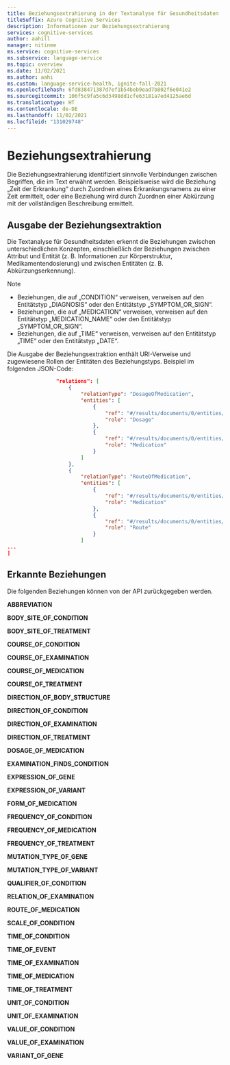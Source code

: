 ```yaml
---
title: Beziehungsextrahierung in der Textanalyse für Gesundheitsdaten
titleSuffix: Azure Cognitive Services
description: Informationen zur Beziehungsextrahierung
services: cognitive-services
author: aahill
manager: nitinme
ms.service: cognitive-services
ms.subservice: language-service
ms.topic: overview
ms.date: 11/02/2021
ms.author: aahi
ms.custom: language-service-health, ignite-fall-2021
ms.openlocfilehash: 6fd838471387d7ef1b54beb9ead7b802f6e041e2
ms.sourcegitcommit: 106f5c9fa5c6d3498dd1cfe63181a7ed4125ae6d
ms.translationtype: HT
ms.contentlocale: de-DE
ms.lasthandoff: 11/02/2021
ms.locfileid: "131029748"
---
```

# <a name="relation-extraction"></a>Beziehungsextrahierung

Die Beziehungsextrahierung identifiziert sinnvolle Verbindungen zwischen Begriffen, die im Text erwähnt werden. Beispielsweise wird die Beziehung „Zeit der Erkrankung“ durch Zuordnen eines Erkrankungsnamens zu einer Zeit ermittelt, oder eine Beziehung wird durch Zuordnen einer Abkürzung mit der vollständigen Beschreibung ermittelt.  


## <a name="relation-extraction-output"></a>Ausgabe der Beziehungsextraktion

Die Textanalyse für Gesundheitsdaten erkennt die Beziehungen zwischen unterschiedlichen Konzepten, einschließlich der Beziehungen zwischen Attribut und Entität (z. B. Informationen zur Körperstruktur, Medikamentendosierung) und zwischen Entitäten (z. B. Abkürzungserkennung).

> [!NOTE]
> * Beziehungen, die auf „CONDITION“ verweisen, verweisen auf den Entitätstyp „DIAGNOSIS“ oder den Entitätstyp „SYMPTOM_OR_SIGN“.
> * Beziehungen, die auf „MEDICATION“ verweisen, verweisen auf den Entitätstyp „MEDICATION_NAME“ oder den Entitätstyp „SYMPTOM_OR_SIGN“.
> * Beziehungen, die auf „TIME“ verweisen, verweisen auf den Entitätstyp „TIME“ oder den Entitätstyp „DATE“.

Die Ausgabe der Beziehungsextraktion enthält URI-Verweise und zugewiesene Rollen der Entitäten des Beziehungstyps. Beispiel im folgenden JSON-Code:

```json
                "relations": [
                    {
                        "relationType": "DosageOfMedication",
                        "entities": [
                            {
                                "ref": "#/results/documents/0/entities/0",
                                "role": "Dosage"
                            },
                            {
                                "ref": "#/results/documents/0/entities/1",
                                "role": "Medication"
                            }
                        ]
                    },
                    {
                        "relationType": "RouteOfMedication",
                        "entities": [
                            {
                                "ref": "#/results/documents/0/entities/1",
                                "role": "Medication"
                            },
                            {
                                "ref": "#/results/documents/0/entities/2",
                                "role": "Route"
                            }
                        ]
...
]
```

## <a name="recognized-relations"></a>Erkannte Beziehungen

Die folgenden Beziehungen können von der API zurückgegeben werden. 

**ABBREVIATION**

**BODY_SITE_OF_CONDITION**

**BODY_SITE_OF_TREATMENT**

**COURSE_OF_CONDITION**

**COURSE_OF_EXAMINATION**

**COURSE_OF_MEDICATION**

**COURSE_OF_TREATMENT**

**DIRECTION_OF_BODY_STRUCTURE**

**DIRECTION_OF_CONDITION**

**DIRECTION_OF_EXAMINATION**

**DIRECTION_OF_TREATMENT**

**DOSAGE_OF_MEDICATION**

**EXAMINATION_FINDS_CONDITION**

**EXPRESSION_OF_GENE**

**EXPRESSION_OF_VARIANT**

**FORM_OF_MEDICATION**

**FREQUENCY_OF_CONDITION**

**FREQUENCY_OF_MEDICATION**

**FREQUENCY_OF_TREATMENT**

**MUTATION_TYPE_OF_GENE**

**MUTATION_TYPE_OF_VARIANT**

**QUALIFIER_OF_CONDITION**

**RELATION_OF_EXAMINATION**

**ROUTE_OF_MEDICATION** 

**SCALE_OF_CONDITION**

**TIME_OF_CONDITION**

**TIME_OF_EVENT**

**TIME_OF_EXAMINATION**

**TIME_OF_MEDICATION**

**TIME_OF_TREATMENT**

**UNIT_OF_CONDITION**

**UNIT_OF_EXAMINATION**

**VALUE_OF_CONDITION**  

**VALUE_OF_EXAMINATION**

**VARIANT_OF_GENE**

